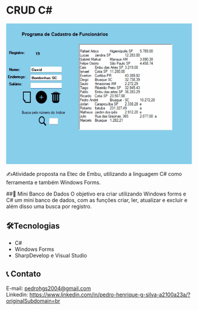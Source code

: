 # CRUD C#

![preview](./imagemgif.gif)

✍️Atividade proposta na Etec de Embu, utilizando a linguagem C# como ferramenta e também Windows Forms.

##📃 Mini Banco de Dados
O objetivo era criar utilizando Windows forms e C# um mini banco de dados, com as funções criar, ler, atualizar e excluir e além disso uma busca por registro.


## 🛠️Tecnologias

* C#
* Windows Forms
* SharpDevelop e Visual Studio

## 📞 Contato

E-mail: pedrohgs2004@gmail.com <br>
Linkedin: https://www.linkedin.com/in/pedro-henrique-g-silva-a2100a23a/?originalSubdomain=br
